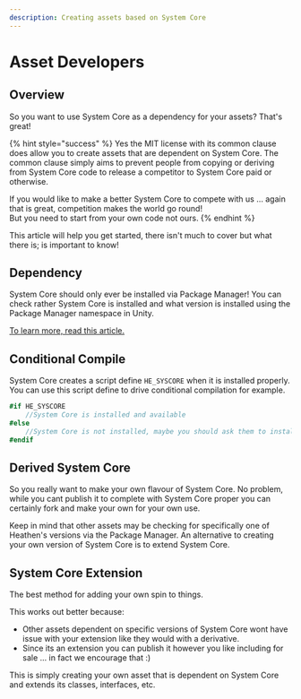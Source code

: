```yaml
---
description: Creating assets based on System Core
---
```


# Asset Developers

## Overview

So you want to use System Core as a dependency for your assets? That's great!

{% hint style="success" %}
Yes the MIT license with its common clause does allow you to create assets that are dependent on System Core. The common clause simply aims to prevent people from copying or deriving from System Core code to release a competitor to System Core paid or otherwise.



If you would like to make a better System Core to compete with us … again that is great, competition makes the world go round!\
But you need to start from your own code not ours.
{% endhint %}

This article will help you get started, there isn't much to cover but what there is; is important to know!

## Dependency

System Core should only ever be installed via Package Manager! You can check rather System Core is installed and what version is installed using the Package Manager namespace in Unity.

[To learn more, read this article.](../../../company/asset-developers/package-manger-in-c.md)

## Conditional Compile

System Core creates a script define `HE_SYSCORE` when it is installed properly. You can use this script define to drive conditional compilation for example.

```csharp
#if HE_SYSCORE
    //System Core is installed and available
#else
    //System Core is not installed, maybe you should ask them to install it?
#endif
```

## Derived System Core

So you really want to make your own flavour of System Core. No problem, while you cant publish it to complete with System Core proper you can certainly fork and make your own for your own use.

Keep in mind that other assets may be checking for specifically one of Heathen's versions via the Package Manager. An alternative to creating your own version of System Core is to extend System Core.

## System Core Extension

The best method for adding your own spin to things.

This works out better because:

* Other assets dependent on specific versions of System Core wont have issue with your extension like they would with a derivative.
* Since its an extension you can publish it however you like including for sale ... in fact we encourage that :)

This is simply creating your own asset that is dependent on System Core and extends its classes, interfaces, etc.

